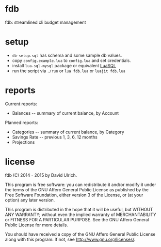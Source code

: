 # fdb

fdb: streamlined cli budget management


# setup

* `db-setup.sql` has schema and some sample db values.
* copy `config.example.lua` to `config.lua` and set credentials.
* install `lua-sql-mysql` package or equivalent [LuaSQL](http://keplerproject.github.io/luasql/doc/us/index.html)
* run the script via `./run` or `lua fdb.lua` or `luajit fdb.lua`


# reports

Current reports:
* Balances -- summary of current balance, by Account

Planned reports:
* Categories -- summary of current balance, by Category
* Savings Rate -- previous 1, 3, 6, 12 months
* Projections


# license

fdb (C) 2014 - 2015  by David Ulrich.

This program is free software: you can redistribute it and/or modify
it under the terms of the GNU Affero General Public License as published
by the Free Software Foundation, either version 3 of the License, or
(at your option) any later version.

This program is distributed in the hope that it will be useful,
but WITHOUT ANY WARRANTY; without even the implied warranty of
MERCHANTABILITY or FITNESS FOR A PARTICULAR PURPOSE.  See the
GNU Affero General Public License for more details.

You should have received a copy of the GNU Affero General Public License
along with this program.  If not, see <http://www.gnu.org/licenses/>.
